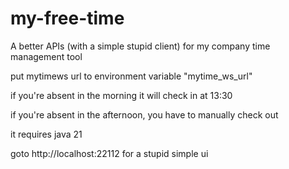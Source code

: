 # my-free-time

A better APIs (with a simple stupid client) for my company time management tool

put mytimews url to environment variable "mytime_ws_url"

if you're absent in the morning it will check in at 13:30

if you're absent in the afternoon, you have to manually check out

it requires java 21

goto http://localhost:22112 for a stupid simple ui